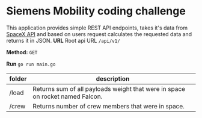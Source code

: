 # Siemens Mobility coding challenge

This application provides simple REST API endpoints, takes it's data from [SpaceX API](https://github.com/r-spacex/SpaceX-API/tree/master/docs/v4) and based on users request calculates the requested data and returns it in JSON.
**URL**
Root api URL
  ```/api/v1/```

**Method:**
`GET` 

**Run**
```go run main.go```

| folder | description |
| ------- | ----------- |
| /load | Returns sum of all payloads weight that were in space on rocket named Falcon. |
| /crew | Returns number of crew members that were in space. |
